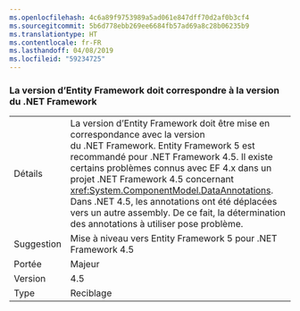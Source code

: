 ```yaml
---
ms.openlocfilehash: 4c6a89f9753989a5ad061e847dff70d2af0b3cf4
ms.sourcegitcommit: 5b6d778ebb269ee6684fb57ad69a8c28b06235b9
ms.translationtype: HT
ms.contentlocale: fr-FR
ms.lasthandoff: 04/08/2019
ms.locfileid: "59234725"
---
```

### <a name="entity-framework-version-must-match-the-net-framework-version"></a>La version d’Entity Framework doit correspondre à la version du .NET Framework

|   |   |
|---|---|
|Détails|La version d’Entity Framework doit être mise en correspondance avec la version du .NET Framework. Entity Framework 5 est recommandé pour .NET Framework 4.5. Il existe certains problèmes connus avec EF 4.x dans un projet .NET Framework 4.5 concernant <xref:System.ComponentModel.DataAnnotations>. Dans .NET 4.5, les annotations ont été déplacées vers un autre assembly. De ce fait, la détermination des annotations à utiliser pose problème.|
|Suggestion|Mise à niveau vers Entity Framework 5 pour .NET Framework 4.5|
|Portée|Majeur|
|Version|4.5|
|Type|Reciblage|
